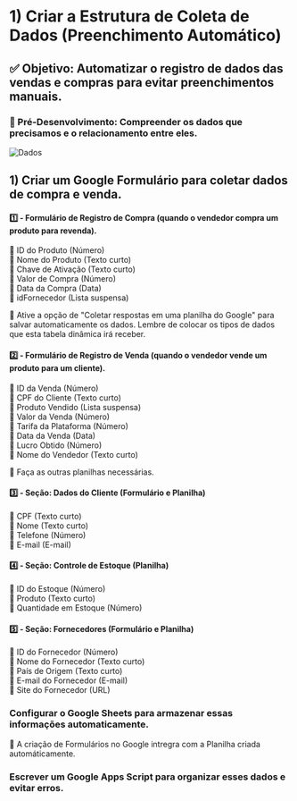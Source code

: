 # 1) Criar a Estrutura de Coleta de Dados (Preenchimento Automático) 
## ✅ Objetivo: Automatizar o registro de dados das vendas e compras para evitar preenchimentos manuais.     

### 📌 Pré-Desenvolvimento: Compreender os dados que precisamos e o relacionamento entre eles.

![Dados](https://github.com/user-attachments/assets/54547086-85b3-475d-b2e5-e610d4e90a44)

## 1) Criar um Google Formulário para coletar dados de compra e venda.     
#### 1️⃣ - Formulário de Registro de Compra (quando o vendedor compra um produto para revenda).      
🔸 ID do Produto (Número)                                    
🔸 Nome do Produto (Texto curto)                                   
🔸 Chave de Ativação (Texto curto)                                 
🔸 Valor de Compra (Número)                                   
🔸 Data da Compra (Data)                                                    
🔸 idFornecedor (Lista suspensa)                                                           
 
📌 Ative a opção de "Coletar respostas em uma planilha do Google" para salvar automaticamente os dados. Lembre de colocar os tipos de dados que esta tabela dinâmica irá receber.

#### 2️⃣ - Formulário de Registro de Venda (quando o vendedor vende um produto para um cliente).     
🔸 ID da Venda (Número)                                 
🔸 CPF do Cliente (Texto curto)                                 
🔸 Produto Vendido (Lista suspensa)                                 
🔸 Valor da Venda (Número)                                 
🔸 Tarifa da Plataforma (Número)                                 
🔸 Data da Venda (Data)                                                                  
🔸 Lucro Obtido (Número)                                                                                                   
🔸 Nome do Vendedor (Texto curto)                                 

📌 Faça as outras planilhas necessárias.

#### 3️⃣ - Seção: Dados do Cliente (Formulário e Planilha)
🔸 CPF (Texto curto)                                 
🔸 Nome (Texto curto)                                 
🔸 Telefone (Número)                                 
🔸 E-mail (E-mail)                                 

#### 4️⃣ - Seção: Controle de Estoque (Planilha)
🔸 ID do Estoque (Número)                                 
🔸 Produto (Texto curto)                                 
🔸 Quantidade em Estoque (Número)                                 

#### 5️⃣ - Seção: Fornecedores (Formulário e Planilha)
🔸 ID do Fornecedor (Número)                                 
🔸 Nome do Fornecedor (Texto curto)                                 
🔸 País de Origem (Texto curto)                                 
🔸 E-mail do Fornecedor (E-mail)                                 
🔸 Site do Fornecedor (URL)                                 

### Configurar o Google Sheets para armazenar essas informações automaticamente.    
🔸 A criação de Formulários no Google intregra com a Planilha criada automáticamente. 

### Escrever um Google Apps Script para organizar esses dados e evitar erros.    



